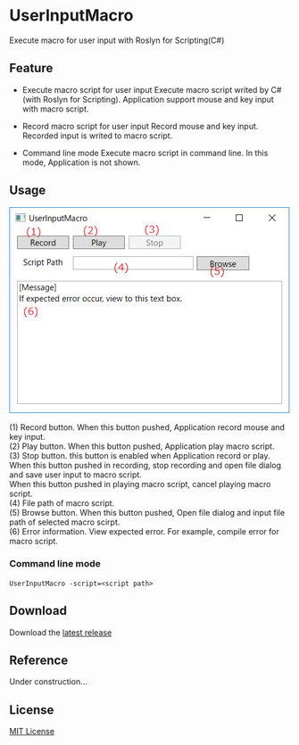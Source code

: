 # UserInputMacro
Execute macro for user input with Roslyn for Scripting(C#)

## Feature

* Execute macro script for user input
Execute macro script writed by C#(with Roslyn for Scripting).
Application support mouse and key input with macro script.

* Record macro script for user input
Record mouse and key input.
Recorded input is writed to macro script.

* Command line mode
Execute macro script in command line.
In this mode, Application is not shown.

## Usage
![Screen Shot]


(1) Record button. When this button pushed, Application record mouse and key input.  
(2) Play button. When this button pushed, Application play macro script.  
(3) Stop button. this button is enabled when Application record or play.  
When this button pushed in recording, stop recording and open file dialog and save user input to macro script.  
When this button pushed in playing macro script, cancel playing macro script.  
(4) File path of macro script.  
(5) Browse button. When this button pushed, Open file dialog and input file path of selected macro scirpt.  
(6) Error information. View expected error. For example, compile error for macro script.  

### Command line mode

```
UserInputMacro -script=<script path>
```

## Download
Download the [latest release]

## Reference
Under construction...

## License
[MIT License]

[latest release]: https://github.com/hukatama024e/UserInputMacro/releases
[Screen Shot]:    Image/readme_screenshot.png
[MIT License]:    LICENSE

